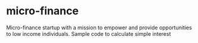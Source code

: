 # micro-finance
Micro-finance startup with a mission to empower and provide opportunities to low income individuals. Sample code to calculate simple interest
